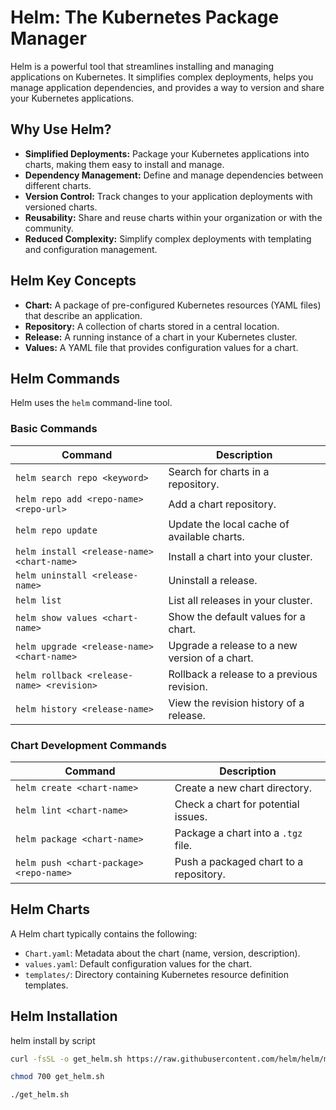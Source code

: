 # Helm: The Kubernetes Package Manager

Helm is a powerful tool that streamlines installing and managing applications on Kubernetes. It simplifies complex deployments, helps you manage application dependencies, and provides a way to version and share your Kubernetes applications.

## Why Use Helm?

* **Simplified Deployments:** Package your Kubernetes applications into charts, making them easy to install and manage.
* **Dependency Management:** Define and manage dependencies between different charts.
* **Version Control:** Track changes to your application deployments with versioned charts.
* **Reusability:** Share and reuse charts within your organization or with the community.
* **Reduced Complexity:** Simplify complex deployments with templating and configuration management.

## Helm Key Concepts

* **Chart:** A package of pre-configured Kubernetes resources (YAML files) that describe an application.
* **Repository:** A collection of charts stored in a central location.
* **Release:** A running instance of a chart in your Kubernetes cluster.
* **Values:**  A YAML file that provides configuration values for a chart.

## Helm Commands

Helm uses the `helm` command-line tool.

### Basic Commands

| Command | Description |
|---|---|
| `helm search repo <keyword>` | Search for charts in a repository. |
| `helm repo add <repo-name> <repo-url>` | Add a chart repository. |
| `helm repo update` | Update the local cache of available charts. |
| `helm install <release-name> <chart-name>` | Install a chart into your cluster. |
| `helm uninstall <release-name>` | Uninstall a release. |
| `helm list` | List all releases in your cluster. |
| `helm show values <chart-name>` | Show the default values for a chart. |
| `helm upgrade <release-name> <chart-name>` | Upgrade a release to a new version of a chart. |
| `helm rollback <release-name> <revision>` | Rollback a release to a previous revision. |
| `helm history <release-name>` | View the revision history of a release. |

### Chart Development Commands

| Command | Description |
|---|---|
| `helm create <chart-name>` | Create a new chart directory. |
| `helm lint <chart-name>` | Check a chart for potential issues. |
| `helm package <chart-name>` | Package a chart into a `.tgz` file. |
| `helm push <chart-package> <repo-name>` | Push a packaged chart to a repository. |

## Helm Charts

A Helm chart typically contains the following:

* `Chart.yaml`:  Metadata about the chart (name, version, description).
* `values.yaml`: Default configuration values for the chart.
* `templates/`: Directory containing Kubernetes resource definition templates.

## Helm Installation

helm install by script 

```bash 
curl -fsSL -o get_helm.sh https://raw.githubusercontent.com/helm/helm/main/scripts/get-helm-3

chmod 700 get_helm.sh

./get_helm.sh
```
